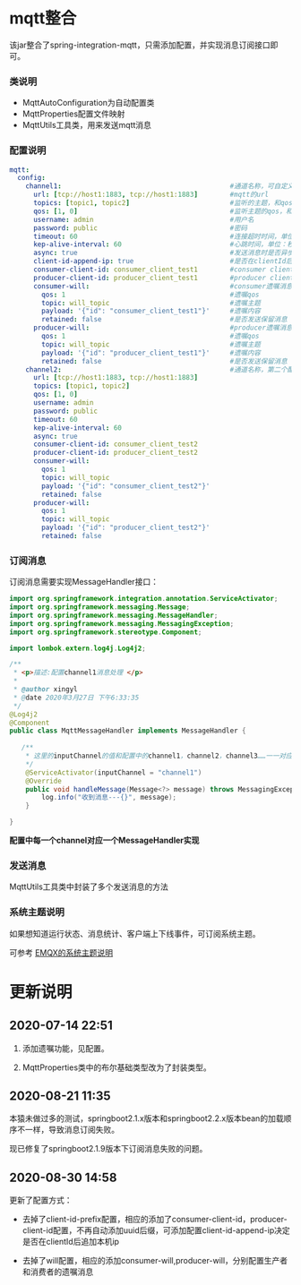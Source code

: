 # mqtt整合

该jar整合了spring-integration-mqtt，只需添加配置，并实现消息订阅接口即可。

### 类说明
* MqttAutoConfiguration为自动配置类
* MqttProperties配置文件映射
* MqttUtils工具类，用来发送mqtt消息

### 配置说明

```yml
mqtt:
  config: 
    channel1:                                          #通道名称，可自定义，订阅消息时需要该名称
      url: [tcp://host1:1883, tcp://host1:1883]        #mqtt的url
      topics: [topic1, topic2]                         #监听的主题，和qos一一对应
      qos: [1, 0]                                      #监听主题的qos，和主题一一对应
      username: admin                                  #用户名
      password: public                                 #密码
      timeout: 60                                      #连接超时时间，单位：秒
      kep-alive-interval: 60                           #心跳时间，单位：秒
      async: true                                      #发送消息时是否异步发送
      client-id-append-ip: true                        #是否在clientId后面追加本机ip，因为clientid是唯一值，集群环境下不能使用相同的clientid，追加ip可解决该问题
      consumer-client-id: consumer_client_test1        #consumer client id配置
      producer-client-id: producer_client_test1        #producer client id配置
      consumer-will:                                   #consumer遗嘱消息配置
        qos: 1                                         #遗嘱qos
        topic: will_topic                              #遗嘱主题
        payload: '{"id": "consumer_client_test1"}'     #遗嘱内容
        retained: false                                #是否发送保留消息
      producer-will:                                   #producer遗嘱消息配置
        qos: 1                                         #遗嘱qos
        topic: will_topic                              #遗嘱主题
        payload: '{"id": "producer_client_test1"}'     #遗嘱内容
        retained: false                                #是否发送保留消息
    channel2:                                          #通道名称，第二个配置
      url: [tcp://host1:1883, tcp://host1:1883]
      topics: [topic1, topic2]
      qos: [1, 0]
      username: admin
      password: public
      timeout: 60
      kep-alive-interval: 60
      async: true
      consumer-client-id: consumer_client_test2
      producer-client-id: producer_client_test2
      consumer-will: 
        qos: 1
        topic: will_topic
        payload: '{"id": "consumer_client_test2"}'
        retained: false
      producer-will: 
        qos: 1
        topic: will_topic
        payload: '{"id": "producer_client_test2"}'
        retained: false
```

### 订阅消息
订阅消息需要实现MessageHandler接口：


```java
import org.springframework.integration.annotation.ServiceActivator;
import org.springframework.messaging.Message;
import org.springframework.messaging.MessageHandler;
import org.springframework.messaging.MessagingException;
import org.springframework.stereotype.Component;

import lombok.extern.log4j.Log4j2;

/**
 * <p>描述:配置channel1消息处理 </p>
 * 
 * @author xingyl
 * @date 2020年3月27日 下午6:33:35
 */
@Log4j2
@Component
public class MqttMessageHandler implements MessageHandler {
    
   /**
    * 这里的inputChannel的值和配置中的channel1，channel2，channel3……一一对应
    */
    @ServiceActivator(inputChannel = "channel1")
    @Override
    public void handleMessage(Message<?> message) throws MessagingException {
        log.info("收到消息---{}", message);
    }

}
```

**配置中每一个channel对应一个MessageHandler实现**

### 发送消息 

MqttUtils工具类中封装了多个发送消息的方法

### 系统主题说明

如果想知道运行状态、消息统计、客户端上下线事件，可订阅系统主题。

可参考 [EMQX的系统主题说明](https://docs.emqx.net/broker/latest/cn/advanced/system-topic.html)


# 更新说明

## 2020-07-14 22:51

1. 添加遗嘱功能，见配置。

2. MqttProperties类中的布尔基础类型改为了封装类型。

## 2020-08-21 11:35

本猿未做过多的测试，springboot2.1.x版本和springboot2.2.x版本bean的加载顺序不一样，导致消息订阅失败。

现已修复了springboot2.1.9版本下订阅消息失败的问题。

## 2020-08-30 14:58

更新了配置方式：
* 去掉了client-id-prefix配置，相应的添加了consumer-client-id，producer-client-id配置，不再自动添加uuid后缀，可添加配置client-id-append-ip决定是否在clientId后追加本机ip

* 去掉了will配置，相应的添加consumer-will,producer-will，分别配置生产者和消费者的遗嘱消息
